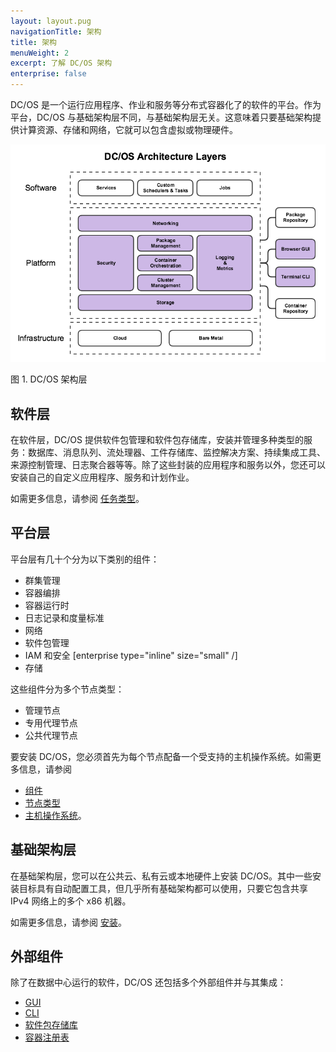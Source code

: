 ```yaml
---
layout: layout.pug
navigationTitle: 架构
title: 架构
menuWeight: 2
excerpt: 了解 DC/OS 架构
enterprise: false
---
```


DC/OS 是一个运行应用程序、作业和服务等分布式容器化了的软件的平台。作为平台，DC/OS 与基础架构层不同，与基础架构层无关。这意味着只要基础架构提供计算资源、存储和网络，它就可以包含虚拟或物理硬件。

![DC/OS 架构层](/1.11/img/dcos-architecture-layers.png)

图 1. DC/OS 架构层

## 软件层

在软件层，DC/OS 提供软件包管理和软件包存储库，安装并管理多种类型的服务：数据库、消息队列、流处理器、工件存储库、监控解决方案、持续集成工具、来源控制管理、日志聚合器等等。除了这些封装的应用程序和服务以外，您还可以安装自己的自定义应用程序、服务和计划作业。

如需更多信息，请参阅 [任务类型](/1.11/overview/architecture/task-types/)。

## 平台层

平台层有几十个分为以下类别的组件：

- 群集管理
- 容器编排
- 容器运行时
- 日志记录和度量标准
- 网络
- 软件包管理
- IAM 和安全 [enterprise type="inline" size="small" /]
- 存储

这些组件分为多个节点类型：

- 管理节点
- 专用代理节点
- 公共代理节点

要安装 DC/OS，您必须首先为每个节点配备一个受支持的主机操作系统。如需更多信息，请参阅
- [组件](/1.11/overview/architecture/components/)
- [节点类型](/1.11/overview/architecture/node-types/)
- [主机操作系统](/1.11/overview/concepts/#host-operating-system)。

## 基础架构层

在基础架构层，您可以在公共云、私有云或本地硬件上安装 DC/OS。其中一些安装目标具有自动配置工具，但几乎所有基础架构都可以使用，只要它包含共享 IPv4 网络上的多个 x86 机器。

如需更多信息，请参阅 [安装](/1.11/installing/)。

## 外部组件

除了在数据中心运行的软件，DC/OS 还包括多个外部组件并与其集成：

- [GUI](/1.11/gui/)
- [CLI](/1.11/cli/)
- [软件包存储库](/1.11/administering-clusters/repo/)
- [容器注册表](/1.11/overview/concepts/#container-registry)
